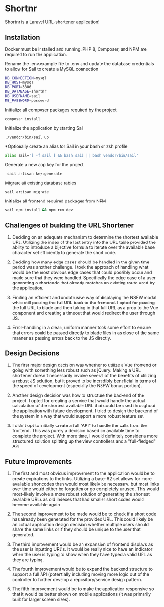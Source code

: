 # Shortnr

Shortnr is a Laravel URL-shortener application!

## Installation

Docker must be installed and running. PHP 8, Composer, and NPM are required to run the application.

Rename the .env.example file to .env and update the database credentials to allow for Sail to create a MySQL connection

```bash
DB_CONNECTION=mysql
DB_HOST=mysql
DB_PORT=3306
DB_DATABASE=shortnr
DB_USERNAME=sail
DB_PASSWORD=password
```

Initialize all composer packages required by the project

```bash
composer install
```

Initialize the application by starting Sail

```bash
./vendor/bin/sail up
```

*Optionally create an alias for Sail in your bash or zsh profile

```bash
alias sail='[ -f sail ] && bash sail || bash vendor/bin/sail'
```

Generate a new app key for the project

```bash
 sail artisan key:generate
```

Migrate all existing database tables

```bash
sail artisan migrate
```

Initialize all frontend required packages from NPM

```bash
sail npm install && npm run dev
```

## Challenges of building the URL Shortener

1. Deciding on an adequate mechanism to determine the shortest available URL. Utilizing the index of the last entry into the URL table provided the ability to introduce a bijective formula to iterate over the available base character set efficiently to generate the short code.

2. Deciding how many edge cases should be handled in the given time period was another challenge. I took the approach of handling what would be the most obvious edge cases that could possibly occur and made sure that they were handled. Specifically the edge case of a user generating a shortcode that already matches an existing route used by the application.

3. Finding an efficient and unobtrusive way of displaying the NSFW modal while still passing the full URL back to the frontend. I opted for passing the full URL to blade and then taking in that full URL as a prop to the Vue component and creating a timeout that would redirect the user through JS.

4. Error-handling in a clean, uniform manner took some effort to ensure that errors could be passed directly to blade files in as close of the same manner as passing errors back to the JS directly.

## Design Decisions

1. The first major design decision was whether to utilize a Vue frontend or going with something less robust such as jQuery. Making a URL shortener doesn't necessarily involve several of the benefits of utilizing a robust JS solution, but it proved to be incredibly beneficial in terms of the speed of development (especially the NSFW bonus portion).

2. Another design decision was how to structure the backend of the project. I opted for creating a service that would handle the actual calculation of the shortest available URL that could be used throughout the application with future development.  I tried to design the backend of the system in a way that would support a more robust feature set.

3. I didn't opt to initially create a full "API" to handle the calls from the frontend. This was purely a decision based on available time to complete the project. With more time, I would definitely consider a more structured solution splitting up the view controllers and a "full-fledged" API.

## Future Improvements

1. The first and most obvious improvement to the application would be to create expirations to the links. Utilizing a base-62 set allows for more available shortcodes than would most likely be necessary, but most links over time would either be forgotten or go completely unused. This would most-likely involve a more robust solution of generating the shortest available URLs as old indexes that had smaller short codes would become available again.

2. The second improvement to be made would be to check if a short code has already been generated for the provided URL. This could likely be an actual application design decision whether multiple users should share the same links or if they should be unique to the user that generated.

3. The third improvement would be an expansion of frontend displays as the user is inputting URL's. It would be really nice to have an indicator when the user is typing to show when they have typed a valid URL as they are typing.

4. The fourth improvement would be to expand the backend structure to support a full API (potentially including moving more logic out of the controller to further develop a repository/service design pattern.

5. The fifth improvement would be to make the application responsive so that it would be better shown on mobile applications (it was primarily built for larger screen sizes).
